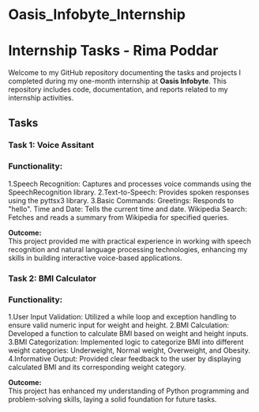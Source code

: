 # Oasis_Infobyte_Internship

# Internship Tasks - Rima Poddar

Welcome to my GitHub repository documenting the tasks and projects I completed during my one-month internship at **Oasis Infobyte**. This repository includes code, documentation, and reports related to my internship activities.


## Tasks

### Task 1: Voice Assitant

### Functionality:
1.Speech Recognition: Captures and processes voice commands using the SpeechRecognition library.
2.Text-to-Speech: Provides spoken responses using the pyttsx3 library.
3.Basic Commands:
Greetings: Responds to "hello".
Time and Date: Tells the current time and date.
Wikipedia Search: Fetches and reads a summary from Wikipedia for specified queries.

**Outcome:**  
This project provided me with practical experience in working with speech recognition and natural language processing technologies, enhancing my skills in building interactive voice-based applications. 

### Task 2: BMI Calculator

### Functionality:
1.User Input Validation: Utilized a while loop and exception handling to ensure valid numeric input for weight and height.
2.BMI Calculation: Developed a function to calculate BMI based on weight and height inputs.
3.BMI Categorization: Implemented logic to categorize BMI into different weight categories: Underweight, Normal weight, Overweight, and Obesity.
4.Informative Output: Provided clear feedback to the user by displaying calculated BMI and its corresponding weight category.

**Outcome:**  
This project has enhanced my understanding of Python programming and problem-solving skills, laying a solid foundation for future tasks.


